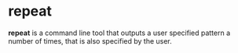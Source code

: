# repeat

**repeat** is a command line tool that outputs a user specified pattern a number of times, that is also specified by the user.

